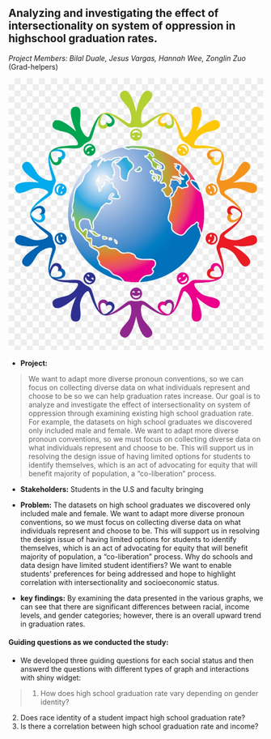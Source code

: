 

## Analyzing and investigating the effect of intersectionality on system of oppression in highschool graduation rates.
_Project Members: Bilal Duale, Jesus Vargas, Hannah Wee, Zonglin Zuo_ (Grad-helpers)


![](./docs/introduction.png)
* **Project:**

>We want to adapt more diverse pronoun conventions, so we can focus on collecting diverse data on what individuals represent and choose to be so we can help graduation rates increase. Our goal is to analyze and investigate the effect of intersectionality on system of oppression through examining existing high school graduation rate. For example, the datasets on high school graduates we discovered only included male and female. We want to adapt more diverse pronoun conventions, so we must focus on collecting diverse data on what individuals represent and choose to be. This will support us in resolving the design issue of having limited options for students to identify themselves, which is an act of advocating for equity that will benefit majority of population, a “co-liberation” process.


* **Stakeholders:** Students in the U.S and faculty bringing


* **Problem:** The datasets on high school graduates we discovered only included male and female. We want to adapt more diverse pronoun conventions, so we must focus on collecting diverse data on what individuals represent and choose to be. This will support us in resolving the design issue of having limited options for students to identify themselves, which is an act of advocating for equity that will benefit majority of population, a “co-liberation” process. Why do schools and data design have limited student identifiers? We want to enable students' preferences for being addressed and hope to highlight correlation with intersectionality and socioeconomic status.

* **key findings:** By examining the data presented in the various graphs, we can see that there are significant differences between racial, income levels, and gender categories; however, there is an overall upward trend in graduation rates.


#### Guiding questions as we conducted the study:
* We developed three guiding questions for each social status and then answerd the questions with different types of graph and interactions with shiny widget:

>1. How does high school graduation rate vary depending on gender identity?
2. Does race identity of a student impact high school graduation rate?
3. Is there a correlation between high school graduation rate and income?
